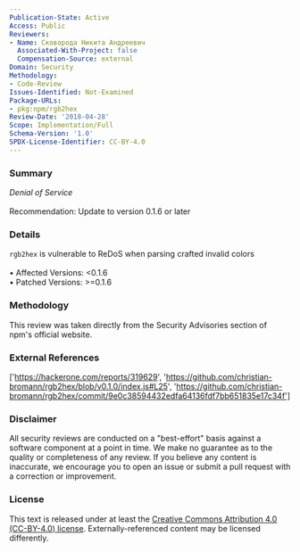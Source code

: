 ```yaml
---
Publication-State: Active
Access: Public
Reviewers:
- Name: Сковорода Никита Андреевич
  Associated-With-Project: false
  Compensation-Source: external
Domain: Security
Methodology:
- Code-Review
Issues-Identified: Not-Examined
Package-URLs:
- pkg:npm/rgb2hex
Review-Date: '2018-04-28'
Scope: Implementation/Full
Schema-Version: '1.0'
SPDX-License-Identifier: CC-BY-4.0
---
```

### Summary
*Denial of Service*<br><br>Recommendation: Update to version 0.1.6 or later
### Details
`rgb2hex` is vulnerable to ReDoS when parsing crafted invalid colors
<br><br>• Affected Versions: <0.1.6
<br>• Patched Versions: >=0.1.6
### Methodology
This review was taken directly from the Security Advisories section of npm's official website.
### External References
['https://hackerone.com/reports/319629', 'https://github.com/christian-bromann/rgb2hex/blob/v0.1.0/index.js#L25', 'https://github.com/christian-bromann/rgb2hex/commit/9e0c38594432edfa64136fdf7bb651835e17c34f']
### Disclaimer
All security reviews are conducted on a "best-effort" basis against a software component at a point in time. We make no guarantee as to the quality or completeness of any review. If you believe any content is inaccurate, we encourage you to open an issue or submit a pull request with a correction or improvement.
### License
This text is released under at least the [Creative Commons Attribution 4.0 (CC-BY-4.0) license](https://creativecommons.org/licenses/by/4.0/legalcode.txt). Externally-referenced content may be licensed differently.
